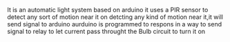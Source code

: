 It is an automatic light system based on arduino
it uses a PIR sensor to detect any sort of motion near it 
on detcting any kind of motion near it,it will send signal to arduino
aurduino is programmed to respons in a way to send signal to relay to let current pass throught the Bulb circuit to turn it on
